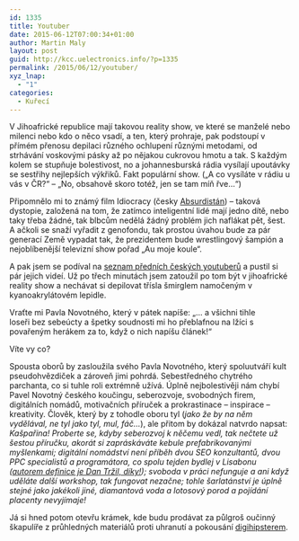 ```yaml
---
id: 1335
title: Youtuber
date: 2015-06-12T07:00:34+01:00
author: Martin Maly
layout: post
guid: http://kcc.uelectronics.info/?p=1335
permalink: /2015/06/12/youtuber/
xyz_lnap:
  - "1"
categories:
  - Kuřecí
---
```

V Jihoafrické republice mají takovou reality show, ve které se manželé nebo milenci nebo kdo o něco vsadí, a ten, který prohraje, pak podstoupí v přímém přenosu depilaci různého ochlupení různými metodami, od strhávání voskovými pásky až po nějakou cukrovou hmotu a tak. S každým kolem se stupňuje bolestivost, no a johannesburská rádia vysílají upoutávky se sestřihy nejlepších výkřiků. Fakt populární show. (&#8222;A co vysíláte v rádiu u vás v ČR?&#8220; &#8211; &#8222;No, obsahově skoro totéž, jen se tam míň řve&#8230;&#8220;)

Připomnělo mi to známý film Idiocracy (česky [Absurdistán](http://www.csfd.cz/film/185578-absurdistan/)) &#8211; taková dystopie, založená na tom, že zatímco inteligentní lidé mají jedno dítě, nebo taky třeba žádné, tak blbcům nedělá žádný problém jich naflákat pět, šest. A ačkoli se snaží vyřadit z genofondu, tak prostou úvahou bude za pár generací Země vypadat tak, že prezidentem bude wrestlingový šampión a nejoblíbenější televizní show pořad &#8222;Au moje koule&#8220;.

A pak jsem se podíval na [seznam předních českých youtuberů](http://www.mediaguru.cz/aktuality/prehled-top-ceskych-i-slovenskych-youtuberu/) a pustil si pár jejich videí. Už po třech minutách jsem zatoužil po tom být v jihoafrické reality show a nechávat si depilovat třísla šmirglem namočeným v kyanoakrylátovém lepidle.

Vraťte mi Pavla Novotného, který v pátek napíše: &#8222;&#8230; a všichni tihle loseři bez sebeúcty a špetky soudnosti mi ho přeblafnou na lžíci s povařeným herákem za to, když o nich napíšu článek!&#8220;

Víte vy co?

Spousta oborů by zasloužila svého Pavla Novotného, který spoluutváří kult pseudohvězdiček a zároveň jimi pohrdá. Sebestředného chytrého parchanta, co si tuhle roli extrémně užívá. Úplně nejbolestivěji nám chybí Pavel Novotný českého koučingu, seberozvoje, svobodných firem, digitálních nomádů, motivačních příruček a prokrastinace &#8211; inspirace &#8211; kreativity. Člověk, který by z tohodle oboru tyl (_jako že by na něm vydělával, ne tyl jako tyl, mul, fáč&#8230;_), ale přitom by dokázal natvrdo napsat: _Kašpařina! Proberte se, kdyby seberozvoj k něčemu vedl, tak nečtete už šestou příručku, akorát si zapráskáváte kebule prefabrikovanými myšlenkami; digitální nomádství není příběh dvou SEO konzultantů, dvou PPC specialistů a programátora, co spolu tejden bydlej v Lisabonu ([autorem definice je Dan Tržil, díky!](http://dantrzil.cz/odvracena-strana-digitalniho-nomadstvi/)); svoboda v práci nefunguje a ani když uděláte další workshop, tak fungovat nezačne; tohle šarlatánství je úplně stejné jako jakékoli jiné, diamantová voda a lotosový porod a pojídání placenty nevyjímaje!_

Já si hned potom otevřu krámek, kde budu prodávat za půlgroš oučinný škapulíře z průhledných materiálů proti uhranutí a pokousání [digihipsterem](http://www.misantrop.info/digitalni-hipster/).